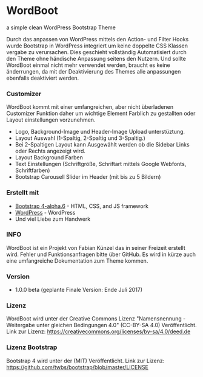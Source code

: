 # WordBoot
a simple clean WordPress Bootstrap Theme

Durch das anpassen von WordPress mittels den Action- und Filter Hooks wurde Bootstrap in WordPress integriert um keine doppelte CSS Klassen vergabe zu verursachen. Dies geschieht vollständig Automatisiert durch den Theme ohne händische Anpassung seitens den Nutzern.
Und sollte WordBoot einmal nicht mehr verwendet werden, braucht es keine änderrungen, da mit der Deaktivierung des Themes alle anpassungen ebenfalls deaktiviert werden.

### Customizer
WordBoot kommt mit einer umfangreichen, aber nicht überladenen Customizer Funktion daher um wichtige Element Farblich zu gestallten oder Layout einstellungen vorzunehmen. 

* Logo, Background-Image und Header-Image Upload unterstüztung.
* Layout Auswahl (1-Spaltig, 2-Spaltig und 3-Spaltig.)
* Bei 2-Spaltigen Layout kann Ausgewählt werden ob die Sidebar Links oder Rechts angezeigt wird.
* Layout Background Farben
* Text Einstellungen (Schriftgröße, Schriftart mittels Google Webfonts, Schriftfarben)
* Bootstrap Carousell Slider im Header (mit bis zu 5 Bildern)

### Erstellt mit
* [Bootstrap 4-alpha.6](https://v4-alpha.getbootstrap.com/) - HTML, CSS, and JS framework
* [WordPress](https://wordpress.org) - WordPress
* Und viel Liebe zum Handwerk

### INFO
WordBoot ist ein Projekt von Fabian Künzel das in seiner Freizeit erstellt wird. Fehler und Funktionsanfragen bitte über GitHub.
Es wird in kürze auch eine umfangreiche Dokumentation zum Theme kommen.

### Version
* 1.0.0 beta (geplante Finale Version: Ende Juli 2017)

### Lizenz
WordBoot wird unter der Creative Commons Lizenz "Namensnennung - Weitergabe unter gleichen Bedingungen 4.0" (CC-BY-SA 4.0) Veröffentlicht.
Link zur Lizenz: https://creativecommons.org/licenses/by-sa/4.0/deed.de

### Lizenz Bootstrap
Bootstrap 4 wird unter der (MIT) Veröffentlicht.
Link zur Lizenz: https://github.com/twbs/bootstrap/blob/master/LICENSE
